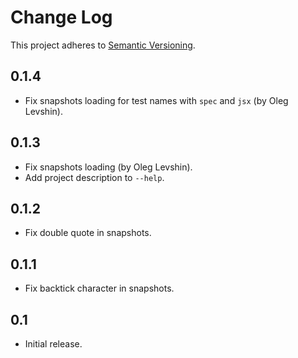 # Change Log
This project adheres to [Semantic Versioning](http://semver.org/).

## 0.1.4
* Fix snapshots loading for test names with `spec` and `jsx` (by Oleg Levshin).

## 0.1.3
* Fix snapshots loading (by Oleg Levshin).
* Add project description to `--help`.

## 0.1.2
* Fix double quote in snapshots.

## 0.1.1
* Fix backtick character in snapshots.

## 0.1
* Initial release.
